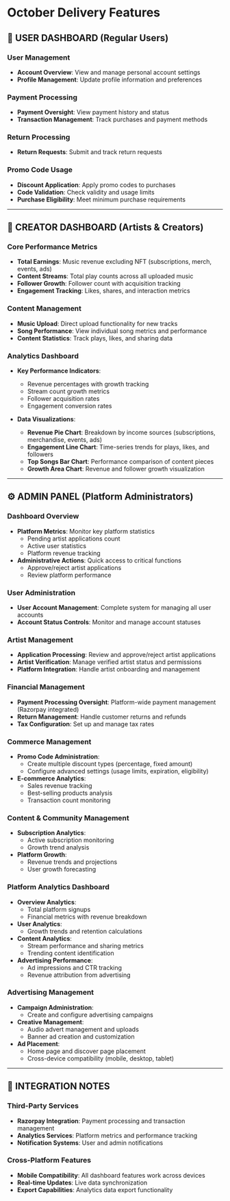 # October Delivery Features

## 🎯 USER DASHBOARD (Regular Users)

### **User Management**
- **Account Overview**: View and manage personal account settings
- **Profile Management**: Update profile information and preferences

### **Payment Processing**
- **Payment Oversight**: View payment history and status
- **Transaction Management**: Track purchases and payment methods

### **Return Processing**
- **Return Requests**: Submit and track return requests

### **Promo Code Usage**
- **Discount Application**: Apply promo codes to purchases
- **Code Validation**: Check validity and usage limits
- **Purchase Eligibility**: Meet minimum purchase requirements

---

## 🎵 CREATOR DASHBOARD (Artists & Creators)

### **Core Performance Metrics**
- **Total Earnings**: Music revenue excluding NFT (subscriptions, merch, events, ads)
- **Content Streams**: Total play counts across all uploaded music
- **Follower Growth**: Follower count with acquisition tracking
- **Engagement Tracking**: Likes, shares, and interaction metrics

### **Content Management**
- **Music Upload**: Direct upload functionality for new tracks
- **Song Performance**: View individual song metrics and performance
- **Content Statistics**: Track plays, likes, and sharing data

### **Analytics Dashboard**
- **Key Performance Indicators**:
  - Revenue percentages with growth tracking
  - Stream count growth metrics
  - Follower acquisition rates
  - Engagement conversion rates

- **Data Visualizations**:
  - **Revenue Pie Chart**: Breakdown by income sources (subscriptions, merchandise, events, ads)
  - **Engagement Line Chart**: Time-series trends for plays, likes, and followers
  - **Top Songs Bar Chart**: Performance comparison of content pieces
  - **Growth Area Chart**: Revenue and follower growth visualization

---

## ⚙️ ADMIN PANEL (Platform Administrators)

### **Dashboard Overview**
- **Platform Metrics**: Monitor key platform statistics
  - Pending artist applications count
  - Active user statistics
  - Platform revenue tracking
- **Administrative Actions**: Quick access to critical functions
  - Approve/reject artist applications
  - Review platform performance

### **User Administration**
- **User Account Management**: Complete system for managing all user accounts
- **Account Status Controls**: Monitor and manage account statuses

### **Artist Management**
- **Application Processing**: Review and approve/reject artist applications
- **Artist Verification**: Manage verified artist status and permissions
- **Platform Integration**: Handle artist onboarding and management

### **Financial Management**
- **Payment Processing Oversight**: Platform-wide payment management (Razorpay integrated)
- **Return Management**: Handle customer returns and refunds
- **Tax Configuration**: Set up and manage tax rates

### **Commerce Management**
- **Promo Code Administration**:
  - Create multiple discount types (percentage, fixed amount)
  - Configure advanced settings (usage limits, expiration, eligibility)
- **E-commerce Analytics**:
  - Sales revenue tracking
  - Best-selling products analysis
  - Transaction count monitoring

### **Content & Community Management**
- **Subscription Analytics**:
  - Active subscription monitoring
  - Growth trend analysis
- **Platform Growth**:
  - Revenue trends and projections
  - User growth forecasting

### **Platform Analytics Dashboard**
- **Overview Analytics**:
  - Total platform signups
  - Financial metrics with revenue breakdown
- **User Analytics**:
  - Growth trends and retention calculations
- **Content Analytics**:
  - Stream performance and sharing metrics
  - Trending content identification
- **Advertising Performance**:
  - Ad impressions and CTR tracking
  - Revenue attribution from advertising

### **Advertising Management**
- **Campaign Administration**:
  - Create and configure advertising campaigns
- **Creative Management**:
  - Audio advert management and uploads
  - Banner ad creation and customization
- **Ad Placement**:
  - Home page and discover page placement
  - Cross-device compatibility (mobile, desktop, tablet)

---

## 🔗 INTEGRATION NOTES

### **Third-Party Services**
- **Razorpay Integration**: Payment processing and transaction management
- **Analytics Services**: Platform metrics and performance tracking
- **Notification Systems**: User and admin notifications

### **Cross-Platform Features**
- **Mobile Compatibility**: All dashboard features work across devices
- **Real-time Updates**: Live data synchronization
- **Export Capabilities**: Analytics data export functionality
